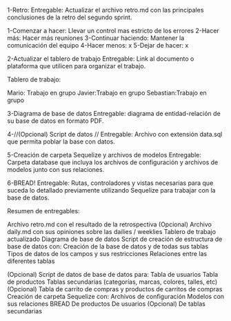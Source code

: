 1-Retro:
Entregable: Actualizar el archivo retro.md con las principales conclusiones de la retro del segundo sprint.

1-Comenzar a hacer: Llevar un control mas estricto de los errores
2-Hacer más: Hacer más reuniones
3-Continuar haciendo: Mantener la comunicación del equipo
4-Hacer menos: x
5-Dejar de hacer: x

2-Actualizar el tablero de trabajo
Entregable: Link al documento o plataforma que utilicen para organizar el trabajo.

Tablero de trabajo:

Mario: Trabajo en grupo
Javier:Trabajo en grupo
Sebastian:Trabajo en grupo


3-Diagrama de base de datos
Entregable: diagrama de entidad-relación de su base de datos en formato PDF.

4-//(Opcional) Script de datos // 
Entregable: Archivo con extensión data.sql que permita poblar la base con datos.

5-Creación de carpeta Sequelize y archivos de modelos 
Entregable: Carpeta database que incluya los archivos de configuración y archivos de modelos junto con sus relaciones.

6-BREAD!
Entregable: Rutas, controladores y vistas necesarias para que suceda lo detallado previamente utilizando Sequelize para trabajar con la base de datos.







Resumen de entregables:

Archivo retro.md con el resultado de la retrospectiva 
(Opcional) Archivo daily.md con sus opiniones sobre las dailies / weeklies
Tablero de trabajo actualizado
Diagrama de base de datos
Script de creación de estructura de base de datos con:
Creación de la base de datos y de todas sus tablas
Tipos de datos de los campos y sus restricciones
Relaciones entre las diferentes tablas

(Opcional) Script de datos de base de datos para:
Tabla de usuarios
Tabla de productos
Tablas secundarias (categorías, marcas, colores, talles, etc)
(Opcional) Tabla de carrito de compras y productos de carritos de compras
Creación de carpeta Sequelize con:
Archivos de configuración
Modelos con sus relaciones
BREAD
De productos
De usuarios
(Opcional) De tablas secundarias